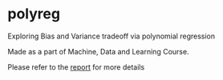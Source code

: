 # polyreg
Exploring Bias and Variance tradeoff via polynomial regression 

Made as a part of Machine, Data and Learning Course. 

Please refer to the [report](https://github.com/victorknox/polyreg/blob/main/report.pdf) for more details
